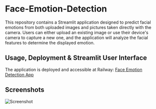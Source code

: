# Face-Emotion-Detection

This repository contains a Streamlit application designed to predict facial emotions from both uploaded images and pictures taken directly with the camera. Users can either upload an existing image or use their device's camera to capture a new one, and the application will analyze the facial features to determine the displayed emotion.

## Usage, Deployment & Streamlit User Interface

The application is deployed and accessible at Railway: [Face Emotion Detection App](https://face-emotion-detection-production.up.railway.app/)

## Screenshots

![Screenshot](https://github.com/oozdal/Face-Emotion-Detection/assets/34719109/72f761ea-9cf5-468a-abff-466c122f2af4)
